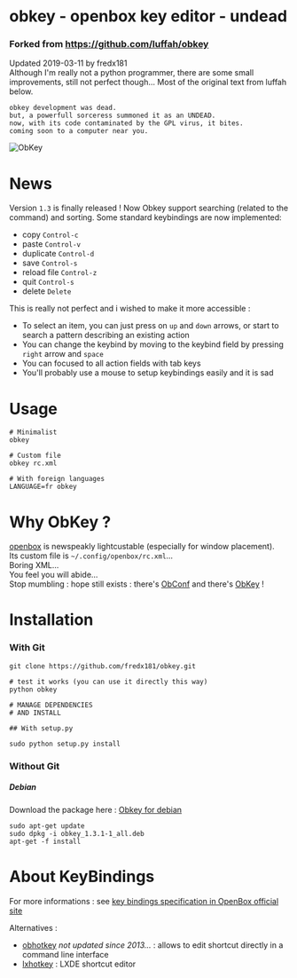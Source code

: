 # obkey - openbox key editor - undead

###  Forked from https://github.com/luffah/obkey   
Updated 2019-03-11 by fredx181      
Although I'm really not a python programmer, there are some small improvements, still not perfect though...
Most of the original text from luffah below.      

```
obkey development was dead.
but, a powerfull sorceress summoned it as an UNDEAD.
now, with its code contaminated by the GPL virus, it bites.
coming soon to a computer near you.
```

![ObKey](wiki/screenshot_obkey.png)

# News
Version `1.3` is finally released ! Now Obkey support searching (related to the command) and sorting.
Some standard keybindings are now implemented:

 * copy        `Control-c`
 * paste       `Control-v`
 * duplicate   `Control-d`
 * save        `Control-s`
 * reload file `Control-z`
 * quit        `Control-s`
 * delete      `Delete`

This is really not perfect and i wished to make it more accessible :
* To select an item, you can just press on `up` and `down` arrows, or start to search a pattern describing an existing action
* You can change the keybind by moving to the keybind field by pressing `right` arrow and `space`
* You can focused to all action fields with tab keys
* You'll probably use a mouse to setup keybindings easily and it is sad

# Usage
```shell
# Minimalist
obkey

# Custom file
obkey rc.xml

# With foreign languages
LANGUAGE=fr obkey

```

# Why ObKey ?
[openbox](http://openbox.org/wiki/Main_Page) is newspeakly lightcustable (especially for window placement).<br>
Its custom file is `~/.config/openbox/rc.xml`...<br>
Boring XML...<br>
You feel you will abide...<br>
Stop mumbling : hope still exists : there's [ObConf](http://openbox.org/wiki/ObConf:About) and there's [ObKey](#) !

# Installation

### With Git
```shell
git clone https://github.com/fredx181/obkey.git

# test it works (you can use it directly this way)
python obkey

# MANAGE DEPENDENCIES
# AND INSTALL

## With setup.py

sudo python setup.py install

```

### Without Git

##### Debian

Download the package here : [Obkey for debian](https://github.com/fredx181/obkey/raw/master/obkey_1.3.1-1_all.deb)

```   
sudo apt-get update   
sudo dpkg -i obkey_1.3.1-1_all.deb
apt-get -f install   
```

# About KeyBindings
For more informations : see [key bindings specification in OpenBox official site](http://openbox.org/wiki/Help:Bindings)

Alternatives :

* [obhotkey](https://sourceforge.net/projects/obhotkey/) _not updated since 2013..._ : allows to edit shortcut directly in a command line interface
* [lxhotkey](https://github.com/lxde/lxhotkey) : LXDE shortcut editor

